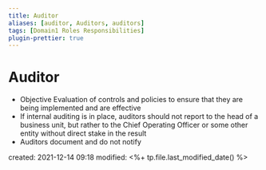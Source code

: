 ```yaml
---
title: Auditor
aliases: [auditor, Auditors, auditors]
tags: [Domain1 Roles Responsibilities]
plugin-prettier: true
---
```


# Auditor

- Objective Evaluation of controls and policies to ensure that they are being implemented and are effective
- If internal auditing is in place, auditors should not report to the head of a business unit, but rather to the Chief Operating Officer or some other entity without direct stake in the result
- Auditors document and do not notify

created: 2021-12-14 09:18
modified: <%+ tp.file.last_modified_date() %>